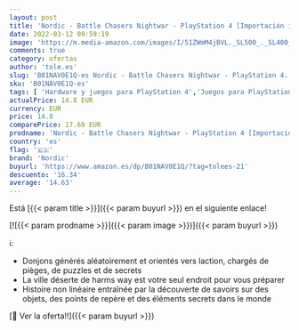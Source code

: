 ```yaml
---
layout: post
title: 'Nordic - Battle Chasers Nightwar - PlayStation 4 [Importación inglesa]'
date: 2022-03-12 09:59:19
image: 'https://m.media-amazon.com/images/I/51ZWmM4jBVL._SL500_._SL400_.jpg'
comments: true
category: ofertas
author: 'tole.es'
slug: 'B01NAV0E1Q-es Nordic - Battle Chasers Nightwar - PlayStation 4...'
sku: 'B01NAV0E1Q-es'
tags: [ 'Hardware y juegos para PlayStation 4','Juegos para PlayStation 4','Videojuegos','nordic','playstation', ]
actualPrice: 14.8 EUR
currency: EUR
price: 14.8
comparePrice: 17.69 EUR
prodname: 'Nordic - Battle Chasers Nightwar - PlayStation 4 [Importación inglesa]'
country: 'es'
flag: '🇪🇸'
brand: 'Nordic'
buyurl: 'https://www.amazon.es/dp/B01NAV0E1Q/?tag=tolees-21'
descuento: '16.34'
average: '14.63'
---
```


Está [{{< param title >}}]({{< param buyurl >}}) en el siguiente enlace!

[![{{< param prodname >}}]({{< param image >}})]({{< param buyurl >}})

ℹ️:

- Donjons générés aléatoirement et orientés vers laction, chargés de pièges, de puzzles et de secrets
- La ville déserte de harms way est votre seul endroit pour vous préparer
- Histoire non linéaire entraînée par la découverte de savoirs sur des objets, des points de repère et des éléments secrets dans le monde

[🛒 Ver la oferta!!]({{< param buyurl >}})
